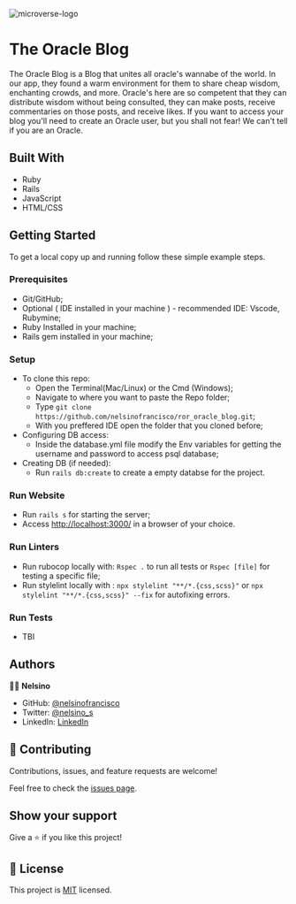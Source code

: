 ![microverse-logo](https://img.shields.io/badge/Microverse-blueviolet)

# The Oracle Blog

The Oracle Blog is a Blog that unites all oracle's wannabe of the world. In our app, they found a warm environment for them to share cheap wisdom, enchanting crowds, and more. Oracle's here are so competent that they can distribute wisdom without being consulted, they can make posts, receive commentaries on those posts, and receive likes. If you want to access your blog you'll need to create an Oracle user, but you shall not fear! We can't tell if you are an Oracle.

## Built With

- Ruby
- Rails
- JavaScript
- HTML/CSS

## Getting Started

To get a local copy up and running follow these simple example steps.

### Prerequisites

- Git/GitHub;
- Optional ( IDE installed in your machine ) - recommended IDE: Vscode, Rubymine;
- Ruby Installed in your machine;
- Rails gem installed in your machine;

### Setup

- To clone this repo:
  - Open the Terminal(Mac/Linux) or the Cmd (Windows);
  - Navigate to where you want to paste the Repo folder;
  - Type `git clone https://github.com/nelsinofrancisco/ror_oracle_blog.git`;
  - With you preffered IDE open the folder that you cloned before;
- Configuring DB access:
  - Inside the database.yml file modify the Env variables for getting the username and password to access psql database;
- Creating DB (if needed):
  - Run `rails db:create` to create a empty databse for the project.   
  
### Run Website  

- Run `rails s` for starting the server;
- Access [http://localhost:3000/](http://localhost:3000/) in a browser of your choice.
  
### Run Linters

- Run rubocop locally with: `Rspec .` to run all tests or `Rspec [file]` for testing a specific file;
- Run stylelint locally with : `npx stylelint "**/*.{css,scss}"` or `npx stylelint "**/*.{css,scss}" --fix` for autofixing errors.

### Run Tests

- TBI

## Authors

👨‍💻 **Nelsino**

- GitHub: [@nelsinofrancisco](https://github.com/nelsinofrancisco)
- Twitter: [@nelsino_s](https://twitter.com/nelsino_s)
- LinkedIn: [LinkedIn](https://www.linkedin.com/in/nelsinofrancisco/)

## 🤝 Contributing

Contributions, issues, and feature requests are welcome!

Feel free to check the [issues page](../../issues/).

## Show your support

Give a ⭐️ if you like this project!

## 📝 License

This project is [MIT](./MIT.md) licensed.
